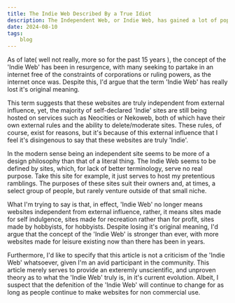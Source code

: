 ```yaml
---
title: The Indie Web Described By a True Idiot
description: The Independent Web, or Indie Web, has gained a lot of popularity in the past decade or so, I mean, you're on this site, but what exactly is the Indie Web? I still don't really know, but I sure as hell am going to ramble about it for a page, it's my duty as one of the many egotistical personal-site oweners.
date: 2024-08-10
tags: 
    blog
---
```


As of late( well not really, more so for the past 15 years ), the concept of the 'Indie Web' has been in resurgence, with many seeking to partake in an internet free of the constraints of corporations or ruling powers, as the internet once was. Despite this, I'd argue that the term 'Indie Web' has really lost it's original meaning.

This term suggests that these websites are truly independent from external influence, yet, the majority of self-declared 'Indie' sites are still being hosted on services such as Neocities or Nekoweb, both of which have their own external rules and the ability to delete/moderate sites. These rules, of course, exist for reasons, but it's because of this external influence that I feel it's disingenous to say that these websites are truly 'Indie'.

In the modern sense being an independent site seems to be more of a design philosophy than that of a literal thing. The Indie Web seems to be defined by sites, which, for lack of better terminology, serve no real purpose. Take this site for example, it just serves to host my pretentious ramblings. The purposes of these sites suit their owners and, at times, a select group of people, but rarely venture outside of that small niche. 

What I'm trying to say is that, in effect, 'Indie Web' no longer means websites independent from external influence, rather, it means sites made for self indulgence, sites made for recreation rather than for profit, sites made by hobbyists, for hobbyists. Despite losing it's original meaning, I'd argue that the concept of the 'Indie Web' is stronger than ever, with more websites made for leisure existing now than there has been in years. 

Furthermore, I'd like to specify that this article is not a criticism of the 'Indie Web' whatsoever, given I'm an avid participant in the community. This article merely serves to provide an exteremly unscientific, and unproven theory as to what the 'Indie Web' truly is, in it's current evolution. Albeit, I suspect that the defenition of the 'Indie Web' will continue to change for as long as people continue to make websites for non commercial use.
